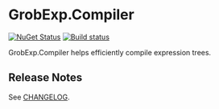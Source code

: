 # GrobExp.Compiler

[![NuGet Status](https://img.shields.io/nuget/v/GrobExp.Compiler.svg)](https://www.nuget.org/packages/GrobExp.Compiler/)
[![Build status](https://github.com/skbkontur/GrobExp.Compiler/actions/workflows/actions.yml/badge.svg)](https://github.com/skbkontur/GrobExp.Compiler/actions)

GrobExp.Compiler helps efficiently compile expression trees.

## Release Notes

See [CHANGELOG](CHANGELOG.md).
